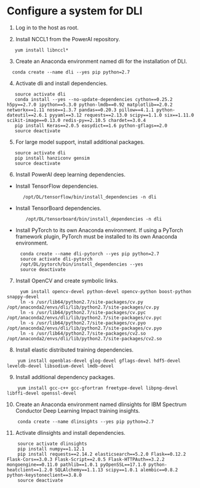 # Configure a system for DLI

1. Log in to the host as root. 
   
2. Install NCCL1 from the PowerAI repository.  
```
   yum install libnccl*
``` 
   
3. Create an Anaconda environment named dli for the installation of DLI. 
```
  conda create --name dli --yes pip python=2.7
```

4. Activate dli and install dependencies.
```
   source activate dli
   conda install --yes --no-update-dependencies cython==0.25.2 h5py==2.7.0 ipython==5.3.0 python-lmdb==0.92 matplotlib==2.0.2 networkx==1.11 nose==1.3.7 pandas==0.20.3 pillow==4.1.1 python-dateutil==2.6.1 pyyaml==3.12 requests==2.13.0 scipy==1.1.0 six==1.11.0 scikit-image==0.13.0 redis-py==2.10.5 chardet==3.0.4
   pip install Keras==2.0.5 easydict==1.6 python-gflags==2.0 
   source deactivate
```

5. For large model support, install additional packages.
```
   source activate dli
   pip install hanziconv gensim
   source deactivate
```

 6. Install PowerAI deep learning dependencies.  
   - Install TensorFlow dependencies.
```   
      /opt/DL/tensorflow/bin/install_dependencies -n dli
```
   - Install TensorBoard dependencies.
```   
       /opt/DL/tensorboard/bin/install_dependencies -n dli
```
   - Install PyTorch to its own Anaconda environment. If using a PyTorch framework plugin, PyTorch must be installed to its own Anaconda environment.
   
```  
     conda create --name dli-pytorch --yes pip python=2.7
     source activate dli-pytorch
     /opt/DL/pytorch/bin/install_dependencies --yes
     source deactivate
```
7. Install OpenCV and create symbolic links. 
```
     yum install opencv-devel python-devel opencv-python boost-python snappy-devel
     ln -s /usr/lib64/python2.7/site-packages/cv.py /opt/anaconda2/envs/dli/lib/python2.7/site-packages/cv.py
     ln -s /usr/lib64/python2.7/site-packages/cv.pyc /opt/anaconda2/envs/dli/lib/python2.7/site-packages/cv.pyc
     ln -s /usr/lib64/python2.7/site-packages/cv.pyo /opt/anaconda2/envs/dli/lib/python2.7/site-packages/cv.pyo
     ln -s /usr/lib64/python2.7/site-packages/cv2.so /opt/anaconda2/envs/dli/lib/python2.7/site-packages/cv2.so
```

8. Install elastic distributed training dependencies.
```
    yum install openblas-devel glog-devel gflags-devel hdf5-devel leveldb-devel libsodium-devel lmdb-devel
```
9. Install additional dependency packages.
```
    yum install gcc-c++ gcc-gfortran freetype-devel libpng-devel libffi-devel openssl-devel
```

10. Create an Anaconda environment named dlinsights for IBM Spectrum Conductor Deep Learning Impact training insights. 
```
    conda create --name dlinsights --yes pip python=2.7 
```   
11. Activate dlinsights and install dependencies.
```
    source activate dlinsights
    pip install numpy==1.12.1 
    pip install requests==2.14.2 elasticsearch==5.2.0 Flask==0.12.2 Flask-Cors==3.0.3 Flask-Script==2.0.5 Flask-HTTPAuth==3.2.2 mongoengine==0.11.0 pathlib==1.0.1 pyOpenSSL==17.1.0 python-heatclient==1.2.0 SQLAlchemy==1.1.13 scipy==1.0.1 alembic==0.8.2 python-keystoneclient==3.8.0  
    source deactivate 
```   
